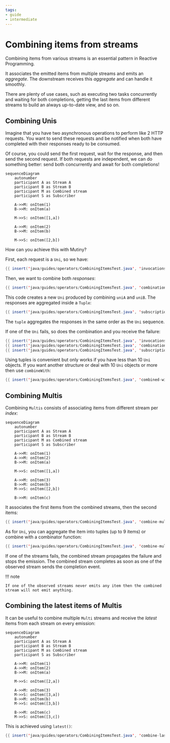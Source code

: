 ```yaml
---
tags:
- guide
- intermediate
---
```


# Combining items from streams

Combining items from various streams is an essential pattern in Reactive Programming.

It associates the emitted items from multiple streams and emits an _aggregate_.
The downstream receives this _aggregate_ and can handle it smoothly.

There are plenty of use cases, such as executing two tasks concurrently and waiting for both completions, getting the last items from different streams to build an always up-to-date view, and so on.

## Combining Unis

Imagine that you have two asynchronous operations to perform like 2 HTTP requests.
You want to send these requests and be notified when both have completed with their responses ready to be consumed.

Of course, you could send the first request, wait for the response, and then send the second request.
If both requests are independent, we can do something better: send both concurrently and await for both completions!

```mermaid
sequenceDiagram
    autonumber
    participant A as Stream A
    participant B as Stream B
    participant M as Combined stream
    participant S as Subscriber 
    
    A->>M: onItem(1)
    B->>M: onItem(a)
    
    M->>S: onItem([1,a])
    
    A->>M: onItem(2)
    B->>M: onItem(b)
    
    M->>S: onItem([2,b])
```

How can you achieve this with Mutiny?

First, each request is a `Uni`, so we have:

```java linenums="1"
{{ insert('java/guides/operators/CombiningItemsTest.java', 'invocations') }}
```

Then, we want to combine both _responses_:

```java linenums="1"
{{ insert('java/guides/operators/CombiningItemsTest.java', 'combination') }}
```

This code creates a new `Uni` produced by combining `uniA` and `uniB`.
The responses are aggregated inside a `Tuple`:

```java linenums="1"
{{ insert('java/guides/operators/CombiningItemsTest.java', 'subscription') }}
```

The `tuple` aggregates the responses in the same order as the `Uni` sequence.

If one of the `Uni` fails, so does the combination and you receive the failure:

```java linenums="1"
{{ insert('java/guides/operators/CombiningItemsTest.java', 'invocations') }}
{{ insert('java/guides/operators/CombiningItemsTest.java', 'combination') }}
{{ insert('java/guides/operators/CombiningItemsTest.java', 'subscription') }}
```

Using tuples is convenient but only works if you have less than 10 `Uni` objects.
If you want another structure or deal with 10 `Uni` objects or more then use `combineWith`:

```java linenums="1"
{{ insert('java/guides/operators/CombiningItemsTest.java', 'combined-with') }}
```

## Combining Multis

Combining `Multis` consists of associating items from different stream per _index_:

```mermaid
sequenceDiagram
    autonumber
    participant A as Stream A
    participant B as Stream B
    participant M as Combined stream
    participant S as Subscriber 
    
    A->>M: onItem(1)
    A->>M: onItem(2)
    B->>M: onItem(a)
    
    M->>S: onItem([1,a])
    
    A->>M: onItem(3)
    B->>M: onItem(b)
    M->>S: onItem([2,b])
    
    B->>M: onItem(c)
```

It associates the first items from the combined streams, then the second items:

```java linenums="1"
{{ insert('java/guides/operators/CombiningItemsTest.java', 'combine-multi') }}
```

As for `Uni`, you can aggregate the item into tuples (up to 9 items) or combine with a combinator function:

```java linenums="1"
{{ insert('java/guides/operators/CombiningItemsTest.java', 'combine-multi-with') }}
```

If one of the streams fails, the combined stream propagates the failure and stops the emission.
The combined stream completes as soon as one of the observed stream sends the completion event.

!!! note
    
    If one of the observed streams never emits any item then the combined stream will not emit anything.

## Combining the latest items of Multis

It can be useful to combine multiple `Multi` streams and receive the _latest_ items from each stream on every emission:


```mermaid
sequenceDiagram
    autonumber
    participant A as Stream A
    participant B as Stream B
    participant M as Combined stream
    participant S as Subscriber 
    
    A->>M: onItem(1)
    A->>M: onItem(2)
    B->>M: onItem(a)
    
    M->>S: onItem([2,a])
    
    A->>M: onItem(3)
    M->>S: onItem([3,a])
    B->>M: onItem(b)
    M->>S: onItem([3,b])
    
    B->>M: onItem(c)
    M->>S: onItem([3,c])
```

This is achieved using `latest()`:

```java linenums="1"
{{ insert('java/guides/operators/CombiningItemsTest.java', 'combine-last') }}
```

